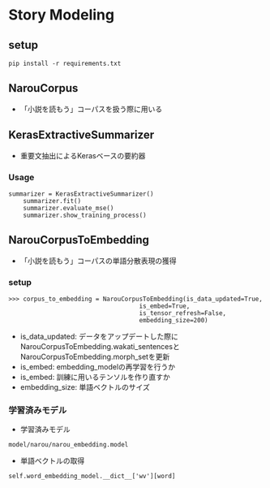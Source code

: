 # Story Modeling

## setup
```
pip install -r requirements.txt
```

## NarouCorpus
- 「小説を読もう」コーパスを扱う際に用いる

## KerasExtractiveSummarizer
- 重要文抽出によるKerasベースの要約器
### Usage
```
summarizer = KerasExtractiveSummarizer()
    summarizer.fit()
    summarizer.evaluate_mse()
    summarizer.show_training_process()
```

## NarouCorpusToEmbedding
- 「小説を読もう」コーパスの単語分散表現の獲得
### setup
```
>>> corpus_to_embedding = NarouCorpusToEmbedding(is_data_updated=True,
                                    is_embed=True,
                                    is_tensor_refresh=False,
                                    embedding_size=200)
```
- is_data_updated: データをアップデートした際にNarouCorpusToEmbedding.wakati_sentencesとNarouCorpusToEmbedding.morph_setを更新
- is_embed: embedding_modelの再学習を行うか
- is_embed: 訓練に用いるテンソルを作り直すか
- embedding_size: 単語ベクトルのサイズ
### 学習済みモデル
- 学習済みモデル
```
model/narou/narou_embedding.model
```
- 単語ベクトルの取得
```
self.word_embedding_model.__dict__['wv'][word]
```

